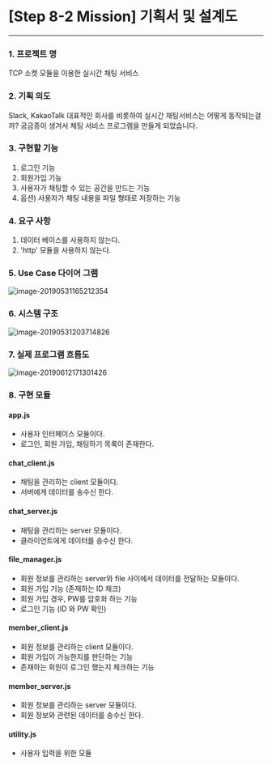 # [Step 8-2 Mission] 기획서 및 설계도

---



### 1. 프로젝트 명
TCP 소켓 모듈을 이용한 실시간 채팅 서비스



### 2. 기획 의도
Slack, KakaoTalk 대표적인 회사를 비롯하여 실시간 채팅서비스는 어떻게 동작되는걸까? 궁금증이 생겨서 채팅 서비스 프로그램을 만들게 되었습니다.



### 3. 구현할 기능
1. 로그인 기능
2. 회원가입 기능
3. 사용자가 채팅할 수 있는 공간을 만드는 기능
4. 옵션) 사용자가 채팅 내용을 파일 형태로 저장하는 기능


### 4. 요구 사항
1. 데이터 베이스를 사용하지 않는다.
2. 'http' 모듈을 사용하지 않는다.



### 5. Use Case 다이어 그램
![image-20190531165212354](https://github.com/bestdevhyo1225/image_repository/blob/master/image-20190531165212354.png?raw=true)



### 6. 시스템 구조
![image-20190531203714826](https://github.com/bestdevhyo1225/image_repository/blob/master/image-20190531215806176.png?raw=true)



### 7. 실제 프로그램 흐름도
![image-20190612171301426](https://github.com/bestdevhyo1225/image_repository/blob/master/image-20190612171301426.png?raw=true)



### 8. 구현 모듈

#### app.js
- 사용자 인터페이스 모듈이다.
- 로그인, 회원 가입, 채팅하기 목록이 존재한다.

#### chat_client.js
- 채팅을 관리하는 client 모듈이다.
- 서버에게 데이터를 송수신 한다.

#### chat_server.js
- 채팅을 관리하는 server 모듈이다.
- 클라이언트에게 데이터를 송수신 한다.

#### file_manager.js
- 회원 정보를 관리하는 server와 file 사이에서 데이터를 전달하는 모듈이다.
- 회원 가입 기능 (존재하는 ID 체크)
- 회원 가입 경우, PW를 암호화 하는 기능
- 로그인 기능 (ID 와 PW 확인)

#### member_client.js
- 회원 정보를 관리하는 client 모듈이다.
- 회원 가입이 가능한지를 판단하는 기능
- 존재하는 회원이 로그인 했는지 체크하는 기능

#### member_server.js
- 회원 정보를 관리하는 server 모듈이다.
- 회원 정보와 관련된 데이터를 송수신 한다.

#### utility.js
- 사용자 입력을 위한 모듈